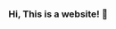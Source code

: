 ### Hi, This is a website! 👋

<!--
**zjh0/zjh0** is a ✨ _special_ ✨ repository because its `README.md` (this file) appears on your GitHub profile.
